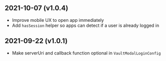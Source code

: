 

2021-10-07 (v1.0.4)
-------------------

- Improve mobile UX to open app immediately
- Add `hasSession` helper so apps can detect if a user is already logged in

2021-09-22 (v1.0.1)
-------------------

- Make serverUri and callback function optional in `VaultModalLoginConfig`